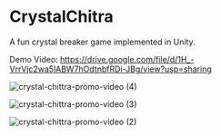 # CrystalChitra
A fun crystal breaker game implemented in Unity.

Demo Video:
https://drive.google.com/file/d/1H_-VrrVjc2wa5lABW7hOdtnbfRDi-JBg/view?usp=sharing

![crystal-chittra-promo-video (4)](https://user-images.githubusercontent.com/47672527/83316507-2d296080-a1f4-11ea-931c-7caf950d351c.gif)


![crystal-chittra-promo-video (3)](https://user-images.githubusercontent.com/47672527/83316549-6cf04800-a1f4-11ea-9171-368318efce93.gif)


![crystal-chittra-promo-video (2)](https://user-images.githubusercontent.com/47672527/83316583-aa54d580-a1f4-11ea-9159-43eed6d3eb5a.gif)

